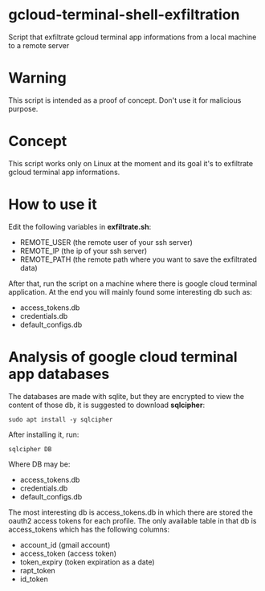 # gcloud-terminal-shell-exfiltration
Script that exfiltrate gcloud terminal app informations from a local machine to a remote server

# Warning
This script is intended as a proof of concept. Don't use it for malicious purpose.

# Concept
This script works only on Linux at the moment and its goal it's to exfiltrate gcloud terminal app informations.

# How to use it

Edit the following variables in **exfiltrate.sh**:
* REMOTE_USER (the remote user of your ssh server)
* REMOTE_IP  (the ip of your ssh server)
* REMOTE_PATH  (the remote path where you want to save the exfiltrated data)

After that, run the script on a machine where there is google cloud terminal application. At the end you will mainly found some interesting db such as:
* access_tokens.db
* credentials.db
* default_configs.db

# Analysis of google cloud terminal app databases

The databases are made with sqlite, but they are encrypted to view the content of those db, it is suggested to download **sqlcipher**:
```
sudo apt install -y sqlcipher
```
After installing it, run:
```
sqlcipher DB
```
Where DB may be:
* access_tokens.db
* credentials.db
* default_configs.db

The most interesting db is access_tokens.db in which there are stored the oauth2 access tokens for each profile. The only available table in that db is access_tokens which has the following columns:
* account_id (gmail account)
* access_token (access token)
* token_expiry (token expiration as a date)
* rapt_token
* id_token

